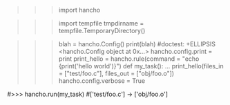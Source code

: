 >>> import hancho

>>> import tempfile
>>> tmpdirname = tempfile.TemporaryDirectory()

>>> blah = hancho.Config()
>>> print(blah)                                              #doctest: +ELLIPSIS
<hancho.Config object at 0x...>
>>> hancho.config.print = print
>>> print_hello = hancho.rule(command = "echo {print('hello world')}")
>>> def my_task():
...   print_hello(files_in = ["test/foo.c"], files_out = ["obj/foo.o"])
>>> hancho.config.verbose = True

#>>> hancho.run(my_task)
#['test/foo.c'] -> ['obj/foo.o']

